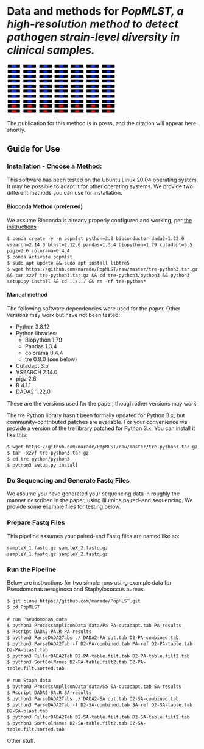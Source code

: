 # Data and methods for <i>PopMLST, a high-resolution method to detect pathogen strain-level diversity in clinical samples.</i>
![logo](/title.png)

The publication for this method is in press, and the citation will appear here shortly.
## Guide for Use
### Installation - Choose a Method:
This software has been tested on the Ubuntu Linux 20.04 operating system. It may be possible to adapt it for other operating systems. We provide two different methods you can use for installation.
#### Bioconda Method (preferred)
We assume Bioconda is already properly configured and working, per <a href="https://bioconda.github.io/user/install.html">the instructions</a>.

    $ conda create -y -n popmlst python=3.8 bioconductor-dada2=1.22.0 vsearch=2.14.0 blast=2.12.0 pandas=1.3.4 biopython=1.79 cutadapt=3.5 pigz=2.6 colorama=0.4.4
    $ conda activate popmlst
    $ sudo apt update && sudo apt install libtre5
    $ wget https://github.com/marade/PopMLST/raw/master/tre-python3.tar.gz && tar xzvf tre-python3.tar.gz && cd tre-python3/python3 && python3 setup.py install && cd ../../ && rm -rf tre-python*

#### Manual method
The following software dependencies were used for the paper. Other versions may work but have not been tested:
* Python 3.8.12
* Python libraries:
  * Biopython 1.79
  * Pandas 1.3.4
  * colorama 0.4.4
  * tre 0.8.0 (see below)
* Cutadapt 3.5
* VSEARCH 2.14.0
* pigz 2.6
* R 4.1.1
* DADA2 1.22.0

These are the versions used for the paper, though other versions may work.

The tre Python library hasn't been formally updated for Python 3.x, but community-contributed patches are available. For your convenience we provide a version of the tre library patched for Python 3.x. You can install it like this:

    $ wget https://github.com/marade/PopMLST/raw/master/tre-python3.tar.gz
    $ tar -xzvf tre-python3.tar.gz
    $ cd tre-python/python3
    $ python3 setup.py install

### Do Sequencing and Generate Fastq Files
We assume you have generated your sequencing data in roughly the manner described in the paper, using Illumina paired-end sequencing. We provide some example files for testing below.
### Prepare Fastq Files
This pipeline assumes your paired-end Fastq files are named like so:

    sampleX_1.fastq.gz sampleX_2.fastq.gz
    sampleY_1.fastq.gz sampleY_2.fastq.gz

### Run the Pipeline
Below are instructions for two simple runs using example data for Pseudomonas aeruginosa and Staphylococcus aureus.

    $ git clone https://github.com/marade/PopMLST.git
    $ cd PopMLST
    
    # run Pseudomonas data
    $ python3 ProcessAmpliconData data/Pa PA-cutadapt.tab PA-results
    $ Rscript DADA2-PA.R PA-results
    $ python3 ParseDADA2Tabs ./ DADA2-PA out.tab D2-PA-combined.tab
    $ python3 ParseDADA2Tab -f D2-PA-combined.tab PA-ref D2-PA-table.tab D2-PA-blast.tab
    $ python3 FilterDADA2Tab D2-PA-table.filt.tab D2-PA-table.filt2.tab
    $ python3 SortColNames D2-PA-table.filt2.tab D2-PA-table.filt.sorted.tab
    
    # run Staph data
    $ python3 ProcessAmpliconData data/Sa SA-cutadapt.tab SA-results
    $ Rscript DADA2-SA.R SA-results
    $ python3 ParseDADA2Tabs ./ DADA2-SA out.tab D2-SA-combined.tab
    $ python3 ParseDADA2Tab -f D2-SA-combined.tab SA-ref D2-SA-table.tab D2-SA-blast.tab
    $ python3 FilterDADA2Tab D2-SA-table.filt.tab D2-SA-table.filt2.tab
    $ python3 SortColNames D2-SA-table.filt2.tab D2-SA-table.filt.sorted.tab
    
Other stuff.
